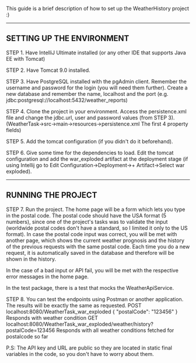 This guide is a brief description of how to set up the WeatherHistory project :)

------------------------------------------
SETTING UP THE ENVIRONMENT
------------------------------------------

STEP 1.
Have IntelliJ Ultimate installed (or any other IDE that supports Java EE with Tomcat)

STEP 2.
Have Tomcat 9.0 installed.

STEP 3.
Have PostgreSQL installed with the pgAdmin client. Remember the username and password for the login (you will need them further). Create a new database and remember the name, localhost and the port (e.g. jdbc:postgresql://localhost:5432/weather_reports)

STEP 4.
Clone the project in your environment. Access the persistence.xml file and change the jdbc.url, user and password values (from STEP 3). (WeatherTask->src->main->resources->persistence.xml The first 4 property fields)

STEP 5. 
Add the tomcat configuration (if you didn't do it beforehand).

STEP 6.
Give some time for the dependencies to load.
Edit the tomcat configuration and add the war_exploded artifact at the deployment stage (if using Intellij go to Edit Configuration->Deployment->+ Artifact->Select war exploded).

------------------------------------------
RUNNING THE PROJECT
------------------------------------------

STEP 7.
Run the project.
The home page will be a form which lets you type in the postal code. The postal code should have the USA format (5 numbers), since one of the project's tasks was to validate the input (worldwide postal codes don't have a standard, so I limited it only to the US format).
In case the postal code input was correct, you will be met with another page, which shows the current weather prognosis and the history of the previous requests with the same postal code. Each time you do a new request, it is automatically saved in the database and therefore will be shown in the history.

In the case of a bad input or API fail, you will be met with the respective error messages in the home page.

In the test package, there is a test that mocks the WeatherApiService.

STEP 8.
You can test the endpoints using Postman or another application. The results will be exactly the same as requested.
POST localhost:8080/WeatherTask_war_exploded
{
"postalCode": "123456"
}
Responds with weather condition
GET localhost:8080/WeatherTask_war_exploded/weather/history?postalCode=123456
Responds with all weather conditions fetched for postalcode so far



P.S: The API key and URL are public so they are located in static final variables in the code, so you don't have to worry about them.


